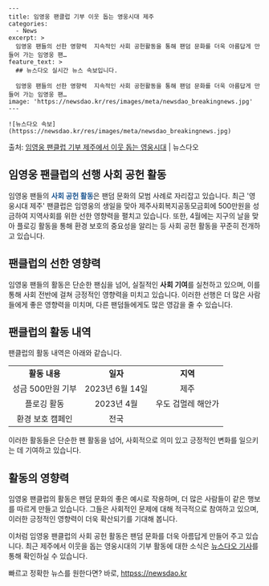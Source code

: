     ---
    title: 임영웅 팬클럽 기부 이웃 돕는 영웅시대 제주
    categories:
      - News
    excerpt: >
      임영웅 팬들의 선한 영향력  지속적인 사회 공헌활동을 통해 팬덤 문화를 더욱 아름답게 만들어 가는 임영웅 팬…
    feature_text: >
      ## 뉴스다오 실시간 뉴스 속보입니다.
    
      임영웅 팬들의 선한 영향력  지속적인 사회 공헌활동을 통해 팬덤 문화를 더욱 아름답게 만들어 가는 임영웅 팬…
    image: 'https://newsdao.kr/res/images/meta/newsdao_breakingnews.jpg'
    ---
    
    ![뉴스다오 속보](httpss://newsdao.kr/res/images/meta/newsdao_breakingnews.jpg)

<p>출처: <a href="httpss://newsdao.kr/4409" rel="dofollow">임영웅 팬클럽 기부 제주에서 이웃 돕는 영웅시대</a> | 뉴스다오</p>

<h2 data-ke-size="size26">임영웅 팬클럽의 선행 사회 공헌 활동</h2>
임영웅 팬들의 <b><span style="color: #1a5490;">사회 공헌 활동</span></b>은 팬덤 문화의 모범 사례로 자리잡고 있습니다. 최근 '영웅시대 제주' 팬클럽은 임영웅의 생일을 맞아 제주사회복지공동모금회에 500만원을 성금하여 지역사회를 위한 선한 영향력을 펼치고 있습니다. 또한, 4월에는 지구의 날을 맞아 플로깅 활동을 통해 환경 보호의 중요성을 알리는 등 사회 공헌 활동을 꾸준히 전개하고 있습니다.

<h2 data-ke-size="size26">팬클럽의 선한 영향력</h2>
임영웅 팬들의 활동은 단순한 팬심을 넘어, 실질적인 <b>사회 기여</b>를 실천하고 있으며, 이를 통해 사회 전반에 걸쳐 긍정적인 영향력을 미치고 있습니다. 이러한 선행은 더 많은 사람들에게 좋은 영향력을 미치며, 다른 팬덤들에게도 많은 영감을 줄 수 있습니다.

<h2 data-ke-size="size26">팬클럽의 활동 내역</h2>
팬클럽의 활동 내역은 아래와 같습니다.
<table>
  <tbody>
    <tr>
      <td style="text-align: center; height: 17px;"><b>활동 내용</b></td>
      <td style="text-align: center; height: 17px;"><b>일자</b></td>
      <td style="text-align: center; height: 17px;"><b>지역</b></td>
    </tr>
    <tr>
      <td style="text-align: center; height: 17px;">성금 500만원 기부</td>
      <td style="text-align: center; height: 17px;">2023년 6월 14일</td>
      <td style="text-align: center; height: 17px;">제주</td>
    </tr>
    <tr>
      <td style="text-align: center; height: 17px;">플로깅 활동</td>
      <td style="text-align: center; height: 17px;">2023년 4월</td>
      <td style="text-align: center; height: 17px;">우도 검멀레 해안가</td>
    </tr>
    <tr>
      <td style="text-align: center; height: 17px;">환경 보호 캠페인</td>
      <td style="text-align: center; height: 17px;">전국</td>
      <td style="text-align: center; height: 17px;"></td>
    </tr>
  </tbody>
</table>
이러한 활동들은 단순한 팬 활동을 넘어, 사회적으로 의미 있고 긍정적인 변화를 일으키는 데 기여하고 있습니다. 

<h2 data-ke-size="size26">활동의 영향력</h2>
임영웅 팬클럽의 활동은 팬덤 문화의 좋은 예시로 작용하며, 더 많은 사람들이 같은 행보를 따르게 만들고 있습니다. 그들은 사회적인 문제에 대해 적극적으로 참여하고 있으며, 이러한 긍정적인 영향력이 더욱 확산되기를 기대해 봅니다. 

이처럼 임영웅 팬클럽의 사회 공헌 활동은 팬덤 문화를 더욱 아름답게 만들어 주고 있습니다. 최근 제주에서 이웃을 돕는 영웅시대의 기부 활동에 대한 소식은 [뉴스다오 기사](httpss://newsdao.kr/4409)를 통해 확인하실 수 있습니다. 

빠르고 정확한 뉴스를 원한다면? 바로, <a href="httpss://newsdao.kr" rel="dofollow">httpss://newsdao.kr</a>


    